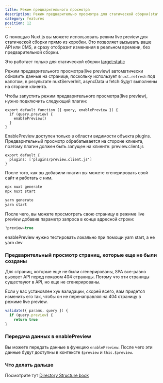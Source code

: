 ```yaml
---
title: Режим предварительного просмотра
description: Режим предварительно просмотра для статической сборки(static mode)
category: features
position: 12
---
```


С помощью Nuxt.js вы можете использовать режим live preview для статической сборки прямо из коробки.
Это позволяет вызывать ваше API или CMS, и сразу отобразит изменения в реальном времени, без предварительной сборки.

<base-alert> Это работает только для статической сборки [target:static](/docs/2.x/features/deployment-targets#static-hosting) </base-alert>

Режим предварительного просмотра(live preview) автоматически обновить данные на странице, поскольку использует `$nuxt.refresh` под капотом, в результате nuxtServerInit, asyncData и fetch будут выполнены на стороне клиента.

Чтобы запустить режим предварительного просмотра(live preview), нужно подключить следующий плагин:

```js{}[plugins/preview.client.js]
export default function ({ query, enablePreview }) {
  if (query.preview) {
    enablePreview()
  }
}
```

<base-alert>

EnablePreview доступен только в области видимости объекта plugins.
Предварительный просмотр обрабатывается на стороне клиента, поэтому плагин должен быть запущен на клиенте: preview.client.js

</base-alert>

```js{}[nuxt.config.js]
export default {
  plugins: ['plugins/preview.client.js']
}
```

После того, как вы добавили плагин вы можете сгенерировать свой сайт и работать с ним.

<code-group>
<code-block label="npx" active>

```bash
npx nuxt generate
npx nuxt start
```

</code-block>
<code-block label="Yarn" >

```bash
yarn generate
yarn start
```

  </code-block>
</code-group>

После чего, вы можете просмотреть свою страницу в режиме live preview добавив параметр запроса в конце адресной строки:

```js
?preview=true
```

<base-alert>
enablePreview нужно тестировать локально при помощи yarn start, а не yarn dev
</base-alert>

### Предварительный просмотр страниц, которые еще не были созданы

Для страниц, которые еще не были сгенерированы, SPA все-равно вызовет API перед показом 404 страницы. Потому что эти страницы существуют в API, но еще не сгенерированы.

Если у вас установлен хук валидации, скорей всего, вам придется изменить его так, чтобы он не перенаправлял на 404 страницу в режиме live preview.

```js
validate({ params, query }) {
  if (query.preview) {
    return true
}
```

### Передача данных в enablePreview

Вы можете передать данные в функцию `enablePreview`. После чего эти данные будут доступны в контексте `$preview` и `this.$preview`.

### Что делать дальше

<base-alert type="next">

Посмотрите тут [Directory Structure book](/docs/2.x/directory-structure/nuxt)

</base-alert>
